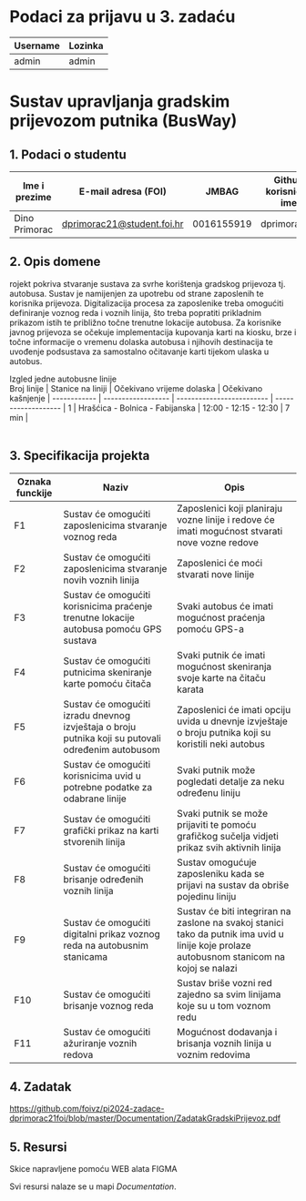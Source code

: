 # Podaci za prijavu u 3. zadaću

Username | Lozinka|
-------- |--------|
admin    | admin   |


# Sustav upravljanja gradskim prijevozom putnika (BusWay)

## 1. Podaci o studentu


Ime i prezime | E-mail adresa (FOI) | JMBAG | Github korisničko ime
------------  | ------------------- | ----- | ---------------------
Dino Primorac | dprimorac21@student.foi.hr | 0016155919 | dprimorac21


## 2. Opis domene
rojekt pokriva stvaranje sustava za svrhe korištenja gradskog prijevoza tj. autobusa. Sustav je namijenjen za upotrebu od strane zaposlenih te korisnika prijevoza. Digitalizacija procesa za zaposlenike treba omogućiti definiranje voznog reda i voznih linija, što treba popratiti prikladnim prikazom istih te približno točne trenutne lokacije autobusa. Za korisnike javnog prijevoza se očekuje implementacija kupovanja karti na kiosku, brze i točne informacije o vremenu dolaska autobusa i njihovih destinacija te uvođenje podsustava za samostalno očitavanje karti tijekom ulaska u autobus.

Izgled jedne autobusne linije
<br>
Broj linije  | Stanice na liniji  | Očekivano vrijeme dolaska | Očekivano kašnjenje | 
------------   | ------------------ | ------------------------- | ------------------- | 
1  | Hrašćica - Bolnica - Fabijanska | 12:00 - 12:15 - 12:30 | 7 min |  
<br>

## 3. Specifikacija projekta  
Oznaka funckije | Naziv | Opis 
------------  | ------------------- | ----- 
F1| Sustav će omogućiti zaposlenicima stvaranje voznog reda | Zaposlenici koji planiraju vozne linije i redove će imati mogućnost stvarati nove vozne redove
F2| Sustav će omogućiti zaposlenicima stvaranje novih voznih linija | Zaposlenici će moći stvarati nove linije
F3|  Sustav će omogućiti korisnicima praćenje trenutne lokacije autobusa pomoću GPS sustava | Svaki autobus će imati mogućnost praćenja pomoću GPS-a
F4| Sustav će omogućiti putnicima skeniranje karte pomoću čitača | Svaki putnik će imati mogućnost skeniranja svoje karte na čitaču karata
F5|  Sustav će omogućiti izradu dnevnog izvještaja o broju putnika koji su putovali određenim autobusom | Zaposlenici će imati opciju uvida u dnevnje izvještaje o broju putnika koji su koristili neki autobus
F6 | Sustav će omogućiti korisnicima uvid u potrebne podatke za odabrane linije | Svaki putnik može pogledati detalje za neku određenu liniju
F7|  Sustav će omogućiti grafički prikaz na karti stvorenih linija | Svaki putnik se može prijaviti te pomoću grafičkog sučelja vidjeti prikaz svih aktivnih linija
F8 | Sustav će omogućiti brisanje određenih voznih linija  | Sustav omogućuje zaposleniku kada se prijavi na sustav da obriše pojedinu liniju
F9 | Sustav će omogućiti digitalni prikaz voznog reda na autobusnim stanicama | Sustav će biti integriran na zaslone na svakoj stanici tako da putnik ima uvid u linije koje prolaze autobusnom stanicom na kojoj se nalazi
F10 | Sustav će omogućiti brisanje voznog reda | Sustav briše vozni red zajedno sa svim linijama koje su u tom voznom redu
F11 | Sustav će omogućiti ažuriranje voznih redova | Mogućnost dodavanja i brisanja voznih linija u voznim redovima

## 4. Zadatak
https://github.com/foivz/pi2024-zadace-dprimorac21foi/blob/master/Documentation/ZadatakGradskiPrijevoz.pdf

## 5. Resursi
Skice napravljene pomoću WEB alata FIGMA <br>

Svi resursi nalaze se u mapi _Documentation_.
